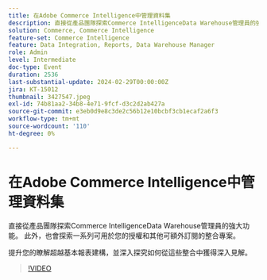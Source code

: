 ```yaml
---
title: 在Adobe Commerce Intelligence中管理資料集
description: 直接從產品團隊探索Commerce IntelligenceData Warehouse管理員的強大功能。 此外，也會探索一系列可用於您的授權和其他可額外訂閱的整合專案。 提升您的瞭解超越基本報表建構，並深入探究如何從這些整合中獲得深入見解。
solution: Commerce, Commerce Intelligence
feature-set: Commerce Intelligence
feature: Data Integration, Reports, Data Warehouse Manager
role: Admin
level: Intermediate
doc-type: Event
duration: 2536
last-substantial-update: 2024-02-29T00:00:00Z
jira: KT-15012
thumbnail: 3427547.jpeg
exl-id: 74b81aa2-34b8-4e71-9fcf-d3c2d2ab427a
source-git-commit: e3eb0d9e8c3de2c56b12e10bcbf3cb1ecaf2a6f3
workflow-type: tm+mt
source-wordcount: '110'
ht-degree: 0%

---
```


# 在Adobe Commerce Intelligence中管理資料集

直接從產品團隊探索Commerce IntelligenceData Warehouse管理員的強大功能。 此外，也會探索一系列可用於您的授權和其他可額外訂閱的整合專案。

提升您的瞭解超越基本報表建構，並深入探究如何從這些整合中獲得深入見解。

>[!VIDEO](https://video.tv.adobe.com/v/3427547/?learn=on)
